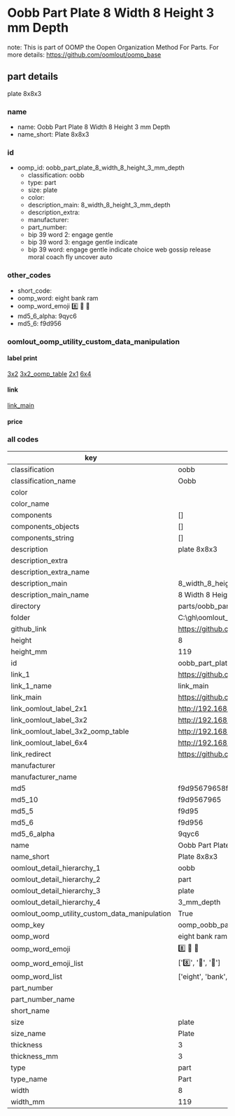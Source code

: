 # Oobb Part Plate 8 Width 8 Height 3 mm Depth  

note: This is part of OOMP the Oopen Organization Method For Parts. For more details: https://github.com/oomlout/oomp_base

##  part details
  



plate 8x8x3



### name
* name: Oobb Part Plate 8 Width 8 Height 3 mm Depth
* name_short: Plate 8x8x3 
### id
* oomp_id: oobb_part_plate_8_width_8_height_3_mm_depth
  * classification: oobb
  * type: part
  * size: plate
  * color: 
  * description_main: 8_width_8_height_3_mm_depth
  * description_extra: 
  * manufacturer: 
  * part_number: 
  * bip 39 word 2: engage gentle
  * bip 39 word 3: engage gentle indicate
  * bip 39 word: engage gentle indicate choice web gossip release moral coach fly uncover auto

### other_codes
* short_code: 
* oomp_word: eight bank ram
* oomp_word_emoji :eight: :bank: :ram:
* md5_6_alpha: 9qyc6
* md5_6: f9d956






### oomlout_oomp_utility_custom_data_manipulation
#### label print
[3x2](http://192.168.1.245:1112/?label=oomp%209qyc6)
[3x2_oomp_table](http://192.168.1.108:1112/?label=oomp%209qyc6)
[2x1](http://192.168.1.242:1112/?label=oomp%209qyc6)
[6x4](http://192.168.1.55:1112/?label=oomp%209qyc6)    

#### link

[link_main](https://github.com/oomlout/oomlout_oobb_version_4_generated_parts/tree/main/navigation_oomp/oobb/part/plate/8_width_8_height_3_mm_depth/part)                              

#### price







### all codes 
| key | value |  
| --- | --- |  
| classification | oobb |  
| classification_name | Oobb |  
| color |  |  
| color_name |  |  
| components | [] |  
| components_objects | [] |  
| components_string | [] |  
| description | plate 8x8x3 |  
| description_extra |  |  
| description_extra_name |  |  
| description_main | 8_width_8_height_3_mm_depth |  
| description_main_name | 8 Width 8 Height 3 mm Depth |  
| directory | parts/oobb_part_plate_8_width_8_height_3_mm_depth |  
| folder | C:\gh\oomlout_oobb_version_4_generated_parts\parts\oobb_part_plate_8_width_8_height_3_mm_depth |  
| github_link | https://github.com/oomlout/oomlout_oomp_part_src/tree/main/parts/oobb_part_plate_8_width_8_height_3_mm_depth |  
| height | 8 |  
| height_mm | 119 |  
| id | oobb_part_plate_8_width_8_height_3_mm_depth |  
| link_1 | https://github.com/oomlout/oomlout_oobb_version_4_generated_parts/tree/main/navigation_oomp/oobb/part/plate/8_width_8_height_3_mm_depth/part |  
| link_1_name | link_main |  
| link_main | https://github.com/oomlout/oomlout_oobb_version_4_generated_parts/tree/main/navigation_oomp/oobb/part/plate/8_width_8_height_3_mm_depth/part |  
| link_oomlout_label_2x1 | http://192.168.1.242:1112/?label=oomp%209qyc6 |  
| link_oomlout_label_3x2 | http://192.168.1.245:1112/?label=oomp%209qyc6 |  
| link_oomlout_label_3x2_oomp_table | http://192.168.1.108:1112/?label=oomp%209qyc6 |  
| link_oomlout_label_6x4 | http://192.168.1.55:1112/?label=oomp%209qyc6 |  
| link_redirect | https://github.com/oomlout/oomlout_oobb_version_4_generated_parts/tree/main/parts/oobb_plate_08_08_03 |  
| manufacturer |  |  
| manufacturer_name |  |  
| md5 | f9d95679658fb6a593fc6282e5d84a52 |  
| md5_10 | f9d9567965 |  
| md5_5 | f9d95 |  
| md5_6 | f9d956 |  
| md5_6_alpha | 9qyc6 |  
| name | Oobb Part Plate 8 Width 8 Height 3 mm Depth |  
| name_short | Plate 8x8x3  |  
| oomlout_detail_hierarchy_1 | oobb |  
| oomlout_detail_hierarchy_2 | part |  
| oomlout_detail_hierarchy_3 | plate |  
| oomlout_detail_hierarchy_4 | 3_mm_depth |  
| oomlout_oomp_utility_custom_data_manipulation | True |  
| oomp_key | oomp_oobb_part_plate_8_width_8_height_3_mm_depth |  
| oomp_word | eight bank ram |  
| oomp_word_emoji | :eight: :bank: :ram: |  
| oomp_word_emoji_list | [':eight:', ':bank:', ':ram:'] |  
| oomp_word_list | ['eight', 'bank', 'ram'] |  
| part_number |  |  
| part_number_name |  |  
| short_name |  |  
| size | plate |  
| size_name | Plate |  
| thickness | 3 |  
| thickness_mm | 3 |  
| type | part |  
| type_name | Part |  
| width | 8 |  
| width_mm | 119 |  
